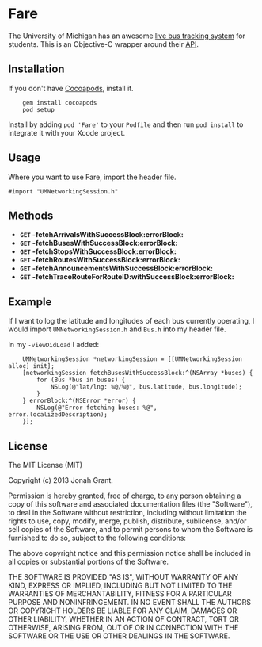 # Fare
The University of Michigan has an awesome [live bus tracking system](http://mbus.pts.umich.edu/) for students.  This is an Objective-C wrapper around their [API](https://github.com/magic-bus/api-documentation/).

## Installation

If you don't have [Cocoapods](http://cocoapods.org), install it.

        gem install cocoapods
        pod setup
        
Install by adding `pod 'Fare'` to your `Podfile` and then run `pod install` to integrate it with your Xcode project.

## Usage

Where you want to use Fare, import the header file.

````objc
#import "UMNetworkingSession.h"
````

## Methods

- **<code>GET</code> -fetchArrivalsWithSuccessBlock:errorBlock:**
- **<code>GET</code> -fetchBusesWithSuccessBlock:errorBlock:**
- **<code>GET</code> -fetchStopsWithSuccessBlock:errorBlock:**
- **<code>GET</code> -fetchRoutesWithSuccessBlock:errorBlock:**
- **<code>GET</code> -fetchAnnouncementsWithSuccessBlock:errorBlock:**
- **<code>GET</code> -fetchTraceRouteForRouteID:withSuccessBlock:errorBlock:**

## Example

If I want to log the latitude and longitudes of each bus currently operating, I would import `UMNetworkingSession.h` and `Bus.h` into my header file.

In my `-viewDidLoad` I added:

````objc
    UMNetworkingSession *networkingSession = [[UMNetworkingSession alloc] init];
    [networkingSession fetchBusesWithSuccessBlock:^(NSArray *buses) {
        for (Bus *bus in buses) {
            NSLog(@"lat/lng: %@/%@", bus.latitude, bus.longitude);
        }
    } errorBlock:^(NSError *error) {
        NSLog(@"Error fetching buses: %@", error.localizedDescription);
    }];
````

## License

The MIT License (MIT)

Copyright (c) 2013 Jonah Grant.

Permission is hereby granted, free of charge, to any person obtaining a copy
of this software and associated documentation files (the "Software"), to deal
in the Software without restriction, including without limitation the rights
to use, copy, modify, merge, publish, distribute, sublicense, and/or sell
copies of the Software, and to permit persons to whom the Software is
furnished to do so, subject to the following conditions:

The above copyright notice and this permission notice shall be included in
all copies or substantial portions of the Software.

THE SOFTWARE IS PROVIDED "AS IS", WITHOUT WARRANTY OF ANY KIND, EXPRESS OR
IMPLIED, INCLUDING BUT NOT LIMITED TO THE WARRANTIES OF MERCHANTABILITY,
FITNESS FOR A PARTICULAR PURPOSE AND NONINFRINGEMENT. IN NO EVENT SHALL THE
AUTHORS OR COPYRIGHT HOLDERS BE LIABLE FOR ANY CLAIM, DAMAGES OR OTHER
LIABILITY, WHETHER IN AN ACTION OF CONTRACT, TORT OR OTHERWISE, ARISING FROM,
OUT OF OR IN CONNECTION WITH THE SOFTWARE OR THE USE OR OTHER DEALINGS IN
THE SOFTWARE.